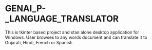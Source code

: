 # GENAI_P-_LANGUAGE_TRANSLATOR
This is tkinter based project and stan alone desktop application for Windows. User browses to any words document and can translate it to Gujarati, Hindi, French or Spanish
